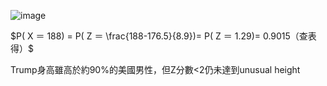 ![image](https://github.com/user-attachments/assets/20e4e8a5-d3c5-4ae3-9e2b-9529feb3fc17)

$P( X ＝ 188) = P( Z ＝ \frac{188-176.5}{8.9})= P( Z ＝ 1.29)= 0.9015（查表得）$ 

Trump身高雖高於約90%的美國男性，但Z分數<2仍未達到unusual height
